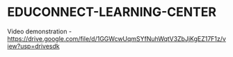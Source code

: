 # EDUCONNECT-LEARNING-CENTER


Video demonstration - https://drive.google.com/file/d/1GGWcwUqmSYfNuhWqtV3ZbJjKgEZ17F1z/view?usp=drivesdk
